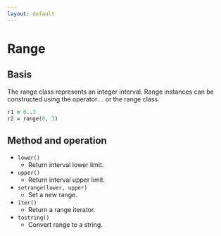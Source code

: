 ```yaml
---
layout: default
---
```


# Range

## Basis

The range class represents an integer interval. Range instances can be constructed using the operator`..` or the range class.

``` ruby
r1 = 0..3
r2 = range(0, 3)
```

## Method and operation

* `lower()`
    * Return interval lower limit.
* `upper()`
    * Return interval upper limit.
* `setrange(lower, upper)`
    * Set a new range.
* `iter()`
    * Return a range iterator.
* `tostring()`
    * Convert range to a string.
